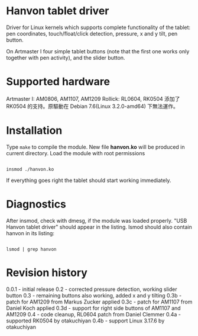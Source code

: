 Hanvon tablet driver
====================

Driver for Linux kernels which supports complete functionality of the tablet: pen coordinates, touch/float/click detection, pressure, x and y tilt, pen button.

On Artmaster I four simple tablet buttons (note that the first
one works only together with pen activity), and the slider button.


Supported hardware
==================

Artmaster I: AM0806, AM1107, AM1209
Rollick: RL0604, RK0504
添加了 RK0504 的支持。原驅動在 Debian 7.6(Linux 3.2.0-amd64) 下無法運作。


Installation
============

Type `make` to compile the module. New file **hanvon.ko** will be produced in current directory. Load the module with root permissions

<code>
insmod ./hanvon.ko
</code>

If everything goes right the tablet should start working immediately.


Diagnostics
===========

After insmod, check with dmesg, if the module was loaded properly. "USB Hanvon tablet driver" should appear in the listing. lsmod should also contain hanvon in its listing: 

<code>
lsmod | grep hanvon
</code>

Revision history
================

0.0.1 - initial release
  0.2 - corrected pressure detection, working slider button
  0.3 - remaining buttons also working, added x and y tilting
 0.3b - patch for AM1209 from Markus Zucker applied
 0.3c - patch for AM1107 from Daniel Koch applied
 0.3d - support for right side buttons of AM1107 and AM1209
  0.4 - code cleanup, RL0604 patch from Daniel Clemmer
  0.4a - supported RK0504 by otakuchiyan
  0.4b - support Linux 3.17.6 by otakuchiyan
